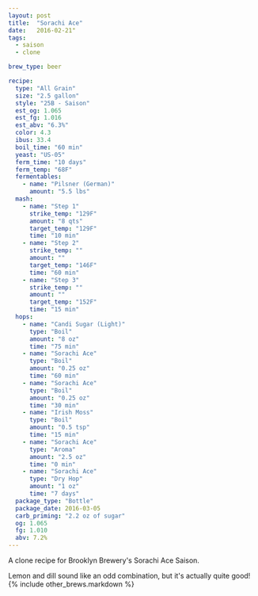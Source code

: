 ```yaml
---
layout: post
title:  "Sorachi Ace"
date:   2016-02-21"
tags:
  - saison
  - clone

brew_type: beer

recipe:
  type: "All Grain"
  size: "2.5 gallon"
  style: "25B - Saison"
  est_og: 1.065
  est_fg: 1.016
  est_abv: "6.3%"
  color: 4.3
  ibus: 33.4
  boil_time: "60 min"
  yeast: "US-05"
  ferm_time: "10 days"
  ferm_temp: "68F"
  fermentables:
    - name: "Pilsner (German)"
      amount: "5.5 lbs"
  mash:
    - name: "Step 1"
      strike_temp: "129F"
      amount: "8 qts"
      target_temp: "129F"
      time: "10 min"
    - name: "Step 2"
      strike_temp: ""
      amount: ""
      target_temp: "146F"
      time: "60 min"
    - name: "Step 3"
      strike_temp: ""
      amount: ""
      target_temp: "152F"
      time: "15 min"
  hops:
    - name: "Candi Sugar (Light)"
      type: "Boil"
      amount: "8 oz"
      time: "75 min"
    - name: "Sorachi Ace"
      type: "Boil"
      amount: "0.25 oz"
      time: "60 min"
    - name: "Sorachi Ace"
      type: "Boil"
      amount: "0.25 oz"
      time: "30 min"
    - name: "Irish Moss"
      type: "Boil"
      amount: "0.5 tsp"
      time: "15 min"
    - name: "Sorachi Ace"
      type: "Aroma"
      amount: "2.5 oz"
      time: "0 min"
    - name: "Sorachi Ace"
      type: "Dry Hop"
      amount: "1 oz"
      time: "7 days"
  package_type: "Bottle"
  package_date: 2016-03-05
  carb_priming: "2.2 oz of sugar"
  og: 1.065
  fg: 1.010
  abv: 7.2%
---
```

A clone recipe for Brooklyn Brewery's Sorachi Ace Saison.

Lemon and dill sound like an odd combination, but it's actually quite good!
{% include other_brews.markdown %}

